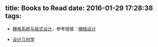 title: Books to Read
date: 2016-01-29 17:28:38
tags:
---

- [栅格系统与版式设计](http://book.douban.com/subject/1491830/)，参考链接：[栅格设计](https://zh.wikipedia.org/wiki/%E6%A0%85%E6%A0%BC%E8%AE%BE%E8%AE%A1)

- [设计几何学](http://book.douban.com/subject/1276767/)
